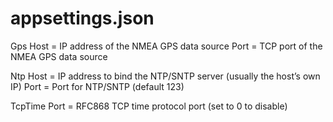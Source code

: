 # appsettings.json

Gps
    Host   = IP address of the NMEA GPS data source
    Port   = TCP port of the NMEA GPS data source

Ntp
    Host   = IP address to bind the NTP/SNTP server (usually the host’s own IP)
    Port   = Port for NTP/SNTP (default 123)

TcpTime
    Port = RFC868 TCP time protocol port (set to 0 to disable)
